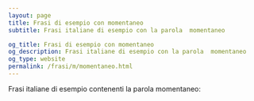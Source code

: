 ```yaml
---
layout: page
title: Frasi di esempio con momentaneo 
subtitle: Frasi italiane di esempio con la parola  momentaneo

og_title: Frasi di esempio con momentaneo 
og_description: Frasi italiane di esempio con la parola  momentaneo
og_type: website
permalink: /frasi/m/momentaneo.html
---
```


Frasi italiane di esempio contenenti la parola momentaneo:


